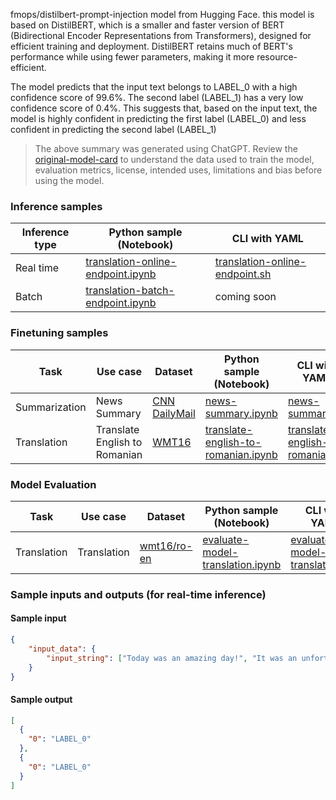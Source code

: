 fmops/distilbert-prompt-injection model from Hugging Face. this model is based on DistilBERT, which is a smaller and faster version of BERT (Bidirectional Encoder Representations from Transformers), designed for efficient training and deployment. DistilBERT retains much of BERT's performance while using fewer parameters, making it more resource-efficient.

The model predicts that the input text belongs to LABEL_0 with a high confidence score of 99.6%. The second label (LABEL_1) has a very low confidence score of 0.4%.
This suggests that, based on the input text, the model is highly confident in predicting the first label (LABEL_0) and less confident in predicting the second label (LABEL_1)

> The above summary was generated using ChatGPT. Review the <a href="https://huggingface.co/fmops/distilbert-prompt-injection" target="_blank">original-model-card</a> to understand the data used to train the model, evaluation metrics, license, intended uses, limitations and bias before using the model.

### Inference samples

Inference type|Python sample (Notebook)|CLI with YAML
|--|--|--|
Real time|<a href="https://aka.ms/azureml-infer-online-sdk-translation" target="_blank">translation-online-endpoint.ipynb</a>|<a href="https://aka.ms/azureml-infer-online-cli-translation" target="_blank">translation-online-endpoint.sh</a>
Batch |<a href="https://aka.ms/azureml-infer-batch-sdk-translation" target="_blank">translation-batch-endpoint.ipynb</a>| coming soon


### Finetuning samples

Task|Use case|Dataset|Python sample (Notebook)|CLI with YAML
|--|--|--|--|--|
Summarization|News Summary|<a href="https://huggingface.co/datasets/cnn_dailymail" target="_blank">CNN DailyMail</a>|<a href="https://aka.ms/azureml-ft-sdk-news-summary" target="_blank">news-summary.ipynb</a>|<a href="https://aka.ms/azureml-ft-cli-news-summary" target="_blank">news-summary.sh</a>
Translation|Translate English to Romanian|<a href="https://huggingface.co/datasets/cnn_dailymail" target="_blank">WMT16</a>|<a href="https://aka.ms/azureml-ft-sdk-translation" target="_blank">translate-english-to-romanian.ipynb</a>|<a href="https://aka.ms/azureml-ft-cli-translation" target="_blank">translate-english-to-romanian.sh</a>


### Model Evaluation

Task| Use case| Dataset| Python sample (Notebook)| CLI with YAML
|--|--|--|--|--|
Translation | Translation | <a href="https://huggingface.co/datasets/wmt16/viewer/ro-en/train" target="_blank">wmt16/ro-en</a> | <a href="https://aka.ms/azureml-eval-sdk-translation" target="_blank">evaluate-model-translation.ipynb</a> | <a href="https://aka.ms/azureml-eval-cli-translation" target="_blank">evaluate-model-translation.yml</a>


### Sample inputs and outputs (for real-time inference)

#### Sample input
```json
{
    "input_data": {
        "input_string": ["Today was an amazing day!", "It was an unfortunate series of events."]
    }
}
```

#### Sample output
```json
[
  {
    "0": "LABEL_0"
  },
  {
    "0": "LABEL_0"
  }
]
```
